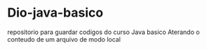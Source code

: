 # Dio-java-basico
repositorio para guardar codigos do curso Java basico
Aterando o conteudo de um arquivo de modo local
